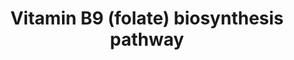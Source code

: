 ---
annotations:
- id: PW:0000140
  parent: regulatory pathway
  type: Pathway Ontology
  value: folate metabolic pathway
- id: PW:0000140
  parent: regulatory pathway
  type: Pathway Ontology
  value: folate metabolic pathway
- id: CL:0000610
  type: Cell Type Ontology
  value: obsolete plant cell
authors:
- Pjaiswal
- SvetaG
- MaintBot
- Egonw
- Khanspers
- Mkutmon
description: Tetrahydrofolate (THF) acts as a carrier for one-carbon units and, less
  often, as an electron donor. THF contains pterin, p-aminobenzoate, and glutamate
  moieties. The pterin is made in the cytosol from GTP, p-aminobenzoate is made from
  chorismate in plastids, and the two are coupled together in mitochondria to give
  dihydropteroate.  Glutamylation and reduction steps in mitochondria then yield THF
  (Hanson and Gregory, 2011; Ravanel et al., 2011).  THF and its one-carbon derivatives
  (collectively termed folates) occur mainly as polyglutamates; these have a short
  polyglutamyl tail that can be added in mitochondria, plastids, or cytosol.  Folate
  polyglutamates can be imported into vacuoles, where the polyglutamyl tail can be
  removed by γ-glutamylhydrolase. p-Aminobenzoate can be converted to its glucose
  ester in the cytosol, and imported into vacuoles.
last-edited: 2017-10-05
organisms:
- Zea mays
redirect_from:
- /index.php/Pathway:WP2353
- /instance/WP2353
- /instance/WP2353_rr94733
revision: r94733
schema-jsonld:
- '@context': https://schema.org/
  '@id': https://wikipathways.github.io/pathways/WP2353.html
  '@type': Dataset
  creator:
    '@type': Organization
    name: WikiPathways
  description: Tetrahydrofolate (THF) acts as a carrier for one-carbon units and,
    less often, as an electron donor. THF contains pterin, p-aminobenzoate, and glutamate
    moieties. The pterin is made in the cytosol from GTP, p-aminobenzoate is made
    from chorismate in plastids, and the two are coupled together in mitochondria
    to give dihydropteroate.  Glutamylation and reduction steps in mitochondria then
    yield THF (Hanson and Gregory, 2011; Ravanel et al., 2011).  THF and its one-carbon
    derivatives (collectively termed folates) occur mainly as polyglutamates; these
    have a short polyglutamyl tail that can be added in mitochondria, plastids, or
    cytosol.  Folate polyglutamates can be imported into vacuoles, where the polyglutamyl
    tail can be removed by γ-glutamylhydrolase. p-Aminobenzoate can be converted to
    its glucose ester in the cytosol, and imported into vacuoles.
  keywords:
  - 1.5.1.3
  - 2.5.1.15
  - 2.6.1.85
  - 2.7.6.3
  - 3.4.19.9
  - 3.5.4.16
  - 3.6.1.n4
  - 4.1.2.25
  - 4.1.3.38
  - 6.3.2.12
  - 6.3.2.17
  - ATP
  - GRMZM2G005990
  - GRMZM2G015588
  - GRMZM2G027603
  - GRMZM2G062420
  - GRMZM2G069596
  - GRMZM2G072608
  - GRMZM2G073429
  - GRMZM2G084181
  - GRMZM2G087103
  - GRMZM2G095579
  - GRMZM2G095806
  - GRMZM2G095955
  - GRMZM2G106376
  - GRMZM2G139880
  - GRMZM2G169481
  - GRMZM2G304915
  - GRMZM2G344993
  - GRMZM2G363554
  - GRMZM2G393334
  - GRMZM2G416386
  - GRMZM2G421493
  - GRMZM2G469469
  - GRMZM5G840435
  - GRMZM5G869779
  - dihydrofolate
  - folate polyglutamate
  - glutamate
  - glycolaldehyde
  - tetrahydrofolate
  license: CC0
  name: Vitamin B9 (folate) biosynthesis pathway
seo: CreativeWork
title: Vitamin B9 (folate) biosynthesis pathway
wpid: WP2353
---